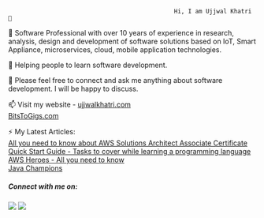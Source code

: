                                                   Hi, I am Ujjwal Khatri 👋
                                                   

🔭 Software Professional with over 10 years of experience in research, analysis, design and development of software solutions based on IoT, Smart Appliance, microservices, cloud, mobile application technologies. 

🌱 Helping people to learn software development. 

💬 Please feel free to connect and ask me anything about software development. I will be happy to discuss. 

<a> 📫 Visit my website -  </a>
<a href="https://www.ujjwalkhatri.com"> ujjwalkhatri.com </a>
<br>
<a href="https://www.bitstogigs.com"> BitsToGigs.com </a>

⚡ My Latest Articles: <br>
<a href="https://bitstogigs.com/all-you-need-to-know-about-aws-solutions-architect-associate-certificate/">All you need to know about AWS Solutions Architect Associate Certificate</a>
<br>
<a href="https://www.ujjwalkhatri.com/tech/tasks-to-cover-while-learning-a-programming-language">Quick Start Guide - Tasks to cover while learning a programming language</a>
<br>
<a href="https://www.ujjwalkhatri.com/tech/aws-heroes">AWS Heroes - All you need to know</a>
<br>
<a href="https://www.ujjwalkhatri.com/tech/java-champions">Java Champions</a>
<br>

                                                               

<h5> Connect with me on: </h5>
<a href="https://twitter.com/ujjwalkhatri"><img src="https://img.shields.io/badge/Twitter-1DA1F2?style=for-the-badge&logo=twitter&logoColor=white"></a>
<a href="https://www.linkedin.com/in/ujjwal-khatri/"><img src="https://img.shields.io/badge/LinkedIn-0077B5?style=for-the-badge&logo=linkedin&logoColor=white"></a>
<br>
<br>

<!--
**ujkhatri/ujkhatri** is a ✨ _special_ ✨ repository because its `README.md` (this file) appears on your GitHub profile.

Here are some ideas to get you started:

- 🔭 I’m currently working on ...
- 🌱 I’m currently learning ...
- 👯 I’m looking to collaborate on ...
- 🤔 I’m looking for help with ...
- 💬 Ask me about ...
- 📫 How to reach me: ...
- 😄 Pronouns: ...
- ⚡ Fun fact: ...
-->
